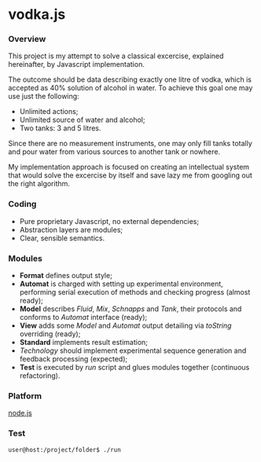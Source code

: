vodka.js
========

### Overview

This project is my attempt to solve
a classical excercise, explained hereinafter,
by Javascript implementation.

The outcome should be data describing exactly one litre of vodka,
which is accepted as 40% solution of alcohol in water.
To achieve this goal one may use just the following:

* Unlimited actions;
* Unlimited source of water and alcohol;
* Two tanks: 3 and 5 litres.

Since there are no measurement instruments,
one may only fill tanks totally and
pour water from various sources to another tank or nowhere.

My implementation approach is focused on
creating an intellectual system that would
solve the excercise by itself and
save lazy me from googling out the right algorithm.

### Coding

* Pure proprietary Javascript, no external dependencies;
* Abstraction layers are modules;
* Clear, sensible semantics.

### Modules

* __Format__ defines output style;
* __Automat__ is charged with setting up experimental environment,
performing serial execution of methods and checking progress (almost ready);
* __Model__ describes _Fluid_, _Mix_, _Schnapps_ and _Tank_, their protocols
and conforms to _Automat_ interface (ready);
* __View__ adds some _Model_ and _Automat_ output detailing
via _toString_ overriding (ready);
* __Standard__ implements result estimation;
* _Technology_ should implement experimental sequence generation and feedback processing (expected);
* __Test__ is executed by _run_ script and glues modules together (continuous refactoring).

### Platform

[node.js](http://nodejs.org/)

### Test

```
user@host:/project/folder$ ./run
```
